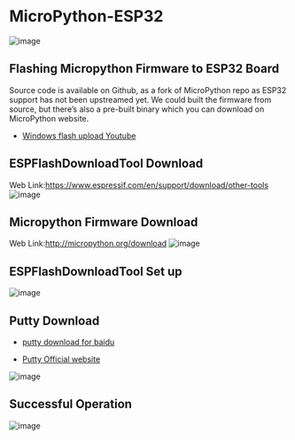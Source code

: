 # MicroPython-ESP32

![image](https://raw.githubusercontent.com/micropython/micropython/master/logo/upython-with-micro.jpg)

Flashing Micropython Firmware to ESP32 Board
-----------------------------------------------
Source code is available on Github, as a fork of MicroPython repo as ESP32 support has not been upstreamed yet. 
We could built the firmware from source, but there’s also a pre-built binary which you can download on MicroPython 
website.

* [Windows flash upload Youtube](https://youtu.be/V2r_aZzXIrI)


ESPFlashDownloadTool Download
--------------------
Web Link:https://www.espressif.com/en/support/download/other-tools
![image](https://github.com/LilyGO/MicroPython-ESP32/blob/master/image/Screenshot_1.png)


Micropython Firmware Download
-----------------------------
Web Link:http://micropython.org/download
![image](https://github.com/LilyGO/MicroPython-ESP32/blob/master/image/Screenshot_2.png)

ESPFlashDownloadTool Set up
--------------------
![image](https://github.com/LilyGO/MicroPython-ESP32/blob/master/image/Screenshot_4.png)

Putty Download
--------------
* [putty download for baidu](https://www.baidu.com/link?url=m--01AOlqt-g2oO4pigp7UuW9ltaEmJUBTS671OC3usdnpJ6zh15sDtBf8HjZBKHpBS52N-juQBHKwJPoqd1UbjL7UgMQTmxIFxgUMQwJfS&wd=&eqid=afb9e2f70003c8b8000000065ab24030)

* [Putty Official website](https://www.putty.org/)

![image](https://github.com/LilyGO/MicroPython-ESP32/blob/master/image/Screenshot_6.png)

Successful Operation
--------------------
![image](https://github.com/LilyGO/MicroPython-ESP32/blob/master/image/Screenshot_5.png)

